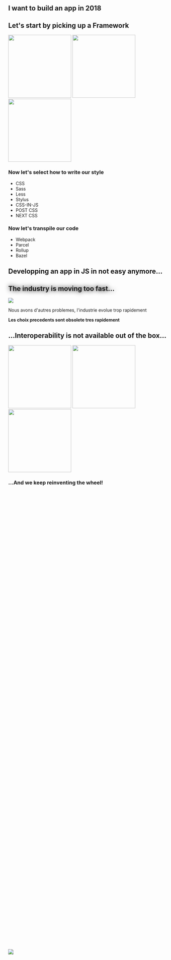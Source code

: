 <section>
    <h2>I want to build an app in 2018</h2>
    <aside class="notes">
        <b></b>
    </aside>
</section>

<section>
    <h2>Let's start by picking up a Framework</h2>
    <div style="margin: 0;">
        <img src="../../img/react-logo.png" height="200" class="img-plain no-margin"/>
        <img src="../../img/vue-logo.png" height="200" class="img-plain no-margin"/>
        <img src="../../img/angular-logo.png" height="200" class="img-plain no-margin"/>
    </div>
    <aside class="notes">
        <b></b>
    </aside>
</section>

<section>
    <h3>Now let's select how to write our style</h3>
    <ul>
        <li>CSS</li>
        <li>Sass</li>
        <li>Less</li>
        <li>Stylus</li>
        <li>CSS-IN-JS</li>
        <li>POST CSS</li>
        <li>NEXT CSS</li>
    </ul>
    <aside class="notes">
        <b></b>
    </aside>
</section>

<section>
    <h3>Now let's transpile our code</h3>
    <ul>
        <li>Webpack</li>
        <li>Parcel</li>
        <li>Rollup</li>
        <li>Bazel</li>
    </ul>
    <aside class="notes">
        <b></b>
    </aside>
</section>

<section>
    <h2>Developping an app in JS in not easy anymore...</h2>
    <aside class="notes">
        <b></b>
    </aside>
</section>

<section>
    <h2 style="text-shadow: 0px 0px 15px rgba(0, 0, 0, 1);">The industry is moving too fast...</h2>
    <img src="./img/fwk_too_fast.png" class="img-plain"/>
    <aside class="notes">
        <p>Nous avons d'autres problemes, l'industrie evolue trop rapidement</p>
        <p><b>Les choix precedents sont obsolete tres rapidement</b></p>
    </aside>
</section>

<section>
    <h2>...Interoperability is not available out of the box...</h2>
    <div style="margin: 0;">
        <img src="../../img/react-logo.png" height="200" class="img-plain no-margin"/>
        <img src="../../img/vue-logo.png" height="200" class="img-plain no-margin"/>
        <img src="../../img/angular-logo.png" height="200" class="img-plain no-margin"/>
    </div>
    <aside class="notes">
    </aside>
</section>

<section class="stretch">
    <h3>...And we keep reinventing the wheel!</h3>
    <div style="height: 75%; position: relative; width: 100%; display: flex; justify-items: center; align-items: center; align-content: center; flex: 1;">
        <div class="fragment"></div>
        <img data-autoslide="1000" style="position: absolute; transform: rotate(0.005turn) " src="./img/material/material-design-1.png" class="img-plain fragment zoom-in"/>
        <img data-autoslide="1000" style="position: absolute; transform: rotate(-0.005turn) " src="./img/material/material-design-2.png" class="img-plain fragment zoom-in"/>
        <img data-autoslide="1000" style="position: absolute; transform: rotate(0.008turn) " src="./img/material/material-design-3.png" class="img-plain fragment zoom-in"/>
        <img data-autoslide="1000" style="position: absolute; transform: rotate(-0.008turn) " src="./img/material/material-design-4.png" class="img-plain fragment zoom-in"/>
        <img data-autoslide="1000" style="position: absolute; transform: rotate(0.010turn) " src="./img/material/material-design-5.png" class="img-plain fragment zoom-in"/>
        <img data-autoslide="1000" style="position: absolute; transform: rotate(-0.010turn) " src="./img/material/material-design-6.png" class="img-plain fragment zoom-in"/>
        <img data-autoslide="1000" style="position: absolute; transform: rotate(0.015turn) " src="./img/material/material-design-7.png" class="img-plain fragment zoom-in"/>
        <img data-autoslide="1000" style="position: absolute; transform: rotate(-0.015turn)" src="./img/material/material-design-8.png" class="img-plain fragment zoom-in"/>
        <img data-autoslide="1000" style="position: absolute; transform: rotate(0.005turn)" src="./img/material/material-design-9.png" class="img-plain fragment zoom-in"/>
        <img style="position: absolute; transform: rotate(-0.005turn)" src="./img/material/material-design-10.png" class="img-plain fragment zoom-in"/>
        <!-- <img style="position: absolute; left: calc(50% - 250px);" src="./img/material/illuminati.png" class="img-plain fragment zoom-in"/> -->
    </div>
    <aside class="notes">
        <b>Tout ces projets sont des implementations des specs Material design pour plusieurs framework</b>
        <br/>
        <b>C'est clairement un perte de temps et de resource sachant que </b>
        <b>It is a waste of resource because at the end it is just some buttons with a ripple effect right?</b>
        <br/>
        <b>Il n'y a pas encore de mutualisation des resources</b>
    </aside>
</section>

<section>
    <h2>All this complexity is coming to an end with <span style="color: var(--primary)">Web Components</span></h2>
    <h3 style="text-transform: initial;">#UseThePlatform</h3>
    <aside class="notes">
        <p></b>
    </aside>
</section>
